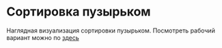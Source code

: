 # Сортировка пузырьком
Наглядная визуализация сортировки пузырьком.
Посмотреть рабочий вариант можно по [здесь](https://fallenmaster.github.io/bubbleSort/ "Сортировка пузырком")
